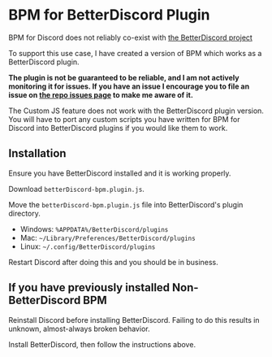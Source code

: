# BPM for BetterDiscord Plugin

BPM for Discord does not reliably co-exist with [the BetterDiscord project](https://github.com/Jiiks/BetterDiscordApp)

To support this use case, I have created a version of BPM which works as a BetterDiscord plugin.

**The plugin is not be guaranteed to be reliable, and I am not actively monitoring it for issues.  If you have an issue I encourage you to file an issue on [the repo issues page](https://github.com/ByzantineFailure/BPM-for-Discord/issues) to make me aware of it.**

The Custom JS feature does not work with the BetterDiscord plugin version.  You will have to port any custom scripts you have written for BPM for Discord into BetterDiscord plugins if you would like them to work.

## Installation

Ensure you have BetterDiscord installed and it is working properly.

Download `betterDiscord-bpm.plugin.js`.

Move the `betterDiscord-bpm.plugin.js` file into BetterDiscord's plugin directory.
* Windows: `%APPDATA%/BetterDiscord/plugins`
* Mac: `~/Library/Preferences/BetterDiscord/plugins`
* Linux: `~/.config/BetterDiscord/plugins`

Restart Discord after doing this and you should be in business.

## If you have previously installed Non-BetterDiscord BPM

Reinstall Discord before installing BetterDiscord.  Failing to do this results in unknown, almost-always broken behavior.

Install BetterDiscord, then follow the instructions above.
